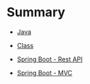 # Summary

* [Java](Java.md)

* [Class](Class.md)

* [Spring Boot - Rest API](SpringBootRestApi.md)

* [Spring Boot - MVC](SpringBootMvc.md)
